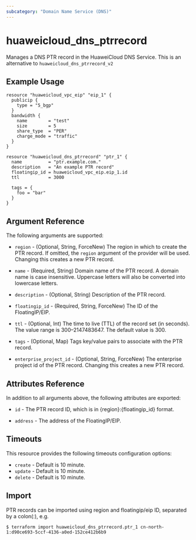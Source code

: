 ```yaml
---
subcategory: "Domain Name Service (DNS)"
---
```


# huaweicloud_dns_ptrrecord

Manages a DNS PTR record in the HuaweiCloud DNS Service.
This is an alternative to `huaweicloud_dns_ptrrecord_v2`

## Example Usage

```hcl
resource "huaweicloud_vpc_eip" "eip_1" {
  publicip {
    type = "5_bgp"
  }
  bandwidth {
    name        = "test"
    size        = 5
    share_type  = "PER"
    charge_mode = "traffic"
  }
}

resource "huaweicloud_dns_ptrrecord" "ptr_1" {
  name          = "ptr.example.com."
  description   = "An example PTR record"
  floatingip_id = huaweicloud_vpc_eip.eip_1.id
  ttl           = 3000

  tags = {
    foo = "bar"
  }
}
```

## Argument Reference

The following arguments are supported:

* `region` - (Optional, String, ForceNew) The region in which to create the PTR record.
    If omitted, the `region` argument of the provider will be used.
    Changing this creates a new PTR record.

* `name` - (Required, String) Domain name of the PTR record. A domain name is case insensitive.
  Uppercase letters will also be converted into lowercase letters.

* `description` - (Optional, String) Description of the PTR record.

* `floatingip_id` - (Required, String, ForceNew) The ID of the FloatingIP/EIP.

* `ttl` - (Optional, Int) The time to live (TTL) of the record set (in seconds). The value
  range is 300–2147483647. The default value is 300.

* `tags` - (Optional, Map) Tags key/value pairs to associate with the PTR record.

* `enterprise_project_id` - (Optional, String, ForceNew) The enterprise project id of the PTR record.
  Changing this creates a new PTR record.

## Attributes Reference

In addition to all arguments above, the following attributes are exported:

* `id` -  The PTR record ID, which is in {region}:{floatingip_id} format.

* `address` - The address of the FloatingIP/EIP.

## Timeouts
This resource provides the following timeouts configuration options:
- `create` - Default is 10 minute.
- `update` - Default is 10 minute.
- `delete` - Default is 10 minute.

## Import

PTR records can be imported using region and floatingip/eip ID, separated by a colon(:), e.g.

```
$ terraform import huaweicloud_dns_ptrrecord.ptr_1 cn-north-1:d90ce693-5ccf-4136-a0ed-152ce412b6b9
```
